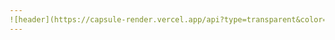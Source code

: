 ```yaml
---
![header](https://capsule-render.vercel.app/api?type=transparent&color=auto&height=200&section=header&text=SetUp%20Eggs&fontSize=90&fontColor=396992)
---
```

